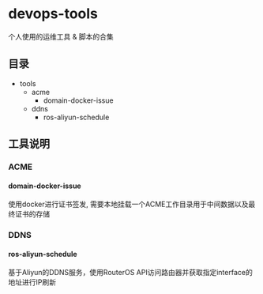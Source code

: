 # devops-tools
个人使用的运维工具 & 脚本的合集

## 目录
- tools
  - acme
    - domain-docker-issue
  - ddns
    - ros-aliyun-schedule

## 工具说明
### ACME
#### domain-docker-issue
使用docker进行证书签发, 需要本地挂载一个ACME工作目录用于中间数据以及最终证书的存储

### DDNS
#### ros-aliyun-schedule
基于Aliyun的DDNS服务，使用RouterOS API访问路由器并获取指定interface的地址进行IP刷新